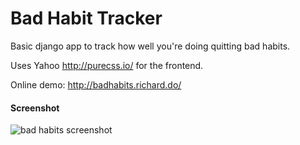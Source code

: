 Bad Habit Tracker
=================

Basic django app to track how well you're doing quitting bad habits.

Uses Yahoo http://purecss.io/ for the frontend.

Online demo: http://badhabits.richard.do/

#### Screenshot

![bad habits screenshot](http://i.imgflash.com/LEc.png)